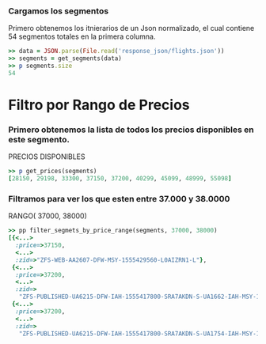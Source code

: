 <!--
Load the necessary libraries
>> require_relative 'response_json/filter_and_sort_functions_for_segments.rb'
<...>

-->

### Cargamos los segmentos

Primero obtenemos los itnierarios de un Json normalizado, el cual contiene 54 segmentos totales en la
primera columna.
```ruby
>> data = JSON.parse(File.read('response_json/flights.json'))
>> segments = get_segments(data)
>> p segments.size
54
```


# Filtro por Rango de Precios

### Primero obtenemos la lista de todos los precios disponibles en este segmento. 

PRECIOS DISPONIBLES
```ruby
>> p get_prices(segments)
[28150, 29198, 33300, 37150, 37200, 40299, 45099, 48999, 55098]

```

### Filtramos para ver los que esten entre 37.000 y 38.0000

RANGO( 37000, 38000)
```ruby
>> pp filter_segmets_by_price_range(segments, 37000, 38000)
[{<...>
  :price=>37150,
  <...>
  :zid=>"ZFS-WEB-AA2607-DFW-MSY-1555429560-L0AIZRN1-L"},
 {<...>
  :price=>37200,
  <...>
  :zid=>
   "ZFS-PUBLISHED-UA6215-DFW-IAH-1555417800-SRA7AKDN-S-UA1662-IAH-MSY-1555426020-SRA7AKDN-S"},
 {<...>
  :price=>37200,
  <...>
  :zid=>
   "ZFS-PUBLISHED-UA6215-DFW-IAH-1555417800-SRA7AKDN-S-UA1754-IAH-MSY-1555434000-SRA7AKDN-S"}]

```
